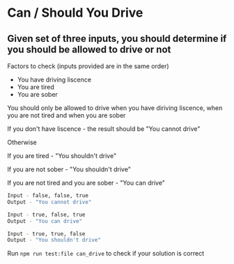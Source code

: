 # Can / Should You Drive

## Given set of three inputs, you should determine if you should be allowed to drive or not

Factors to check (inputs provided are in the same order)

- You have driving liscence
- You are tired
- You are sober

You should only be allowed to drive when you have diriving liscence, when you are not tired and when you are sober

If you don't have liscence - the result should be "You cannot drive"

Otherwise

If you are tired - "You shouldn't drive"

If you are not sober - "You shouldn't drive"

If you are not tired and you are sober - "You can drive"

```bash
Input - false, false, true
Output - "You cannot drive"

Input - true, false, true
Output - "You can drive"

Input - true, true, false
Output - "You shouldn't drive"
```

Run `npm run test:file can_drive` to check if your solution is correct
